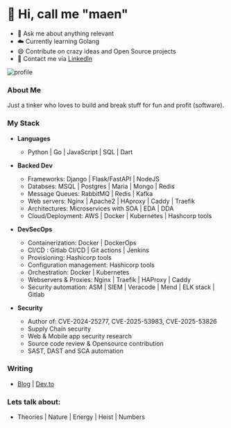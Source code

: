 
# :man:  Hi, call me "maen"

- :snake: Ask me about anything relevant
- :cloud:  Currently learning Golang
- :smile:  Contribute on crazy ideas and Open Source projects
- :iphone: Contact me via [LinkedIn](https://www.linkedin.com/in/ruheza-ns-57b38718b/)


![profile](https://komarev.com/ghpvc/?username=maen08)


### About Me
Just a tinker who loves to build and break stuff for fun and profit (software).

### My Stack

- **Languages**
    - Python | Go | JavaScript | SQL | Dart 


- **Backed Dev**
    - Frameworks:  Django | Flask/FastAPI | NodeJS 
    - Databses: MSQL | Postgres | Maria | Mongo | Redis
    - Message Queues: RabbitMQ | Redis | Kafka 
    - Web servers:  Nginx | Apache2 | HAproxy | Caddy | Traefik
    - Architectures: Microservices with SOA | EDA | DDA 
    - Cloud/Deployment:  AWS | Docker | Kubernetes | Hashcorp tools 


- **DevSecOps**
    - Containerization:  Docker | DockerOps
    - CI/CD :   Gitlab CI/CD | Git actions | Jenkins
    - Provisioning:  Hashicorp tools 
    - Configuration management:  Hashicorp tools
    - Orchestration:  Docker | Kubernetes
    - Webservers & Proxies: Nginx | Traefik | HAProxy | Caddy
    - Security automation: ASM | SIEM | Veracode | Mend | ELK stack | Gitlab 


- **Security**
    - Author of: CVE-2024-25277, CVE-2025-53983, CVE-2025-53826
    - Supply Chain security
    - Web & Mobile app security research
    - Source code review & Opensource contribution
    - SAST, DAST and SCA automation 


### Writing
- [Blog](https://blog.maentechie.com) | [Dev.to](https://dev.to/maen) 


### Lets talk about:
- Theories | Nature | Energy | Heist | Numbers 


